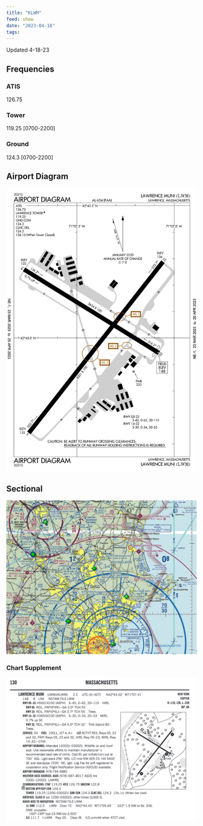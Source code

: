 ```yaml
---
title: "KLWM"
feed: show
date: "2023-04-18"
tags: 
---
```

Updated 4-18-23
## Frequencies
### ATIS
126.75
### Tower
119.25 [0700-2200]
### Ground
124.3 [0700-2200]

## Airport Diagram
![600](notes/aviation/airports/images/KLWM.Diagram.png)

## Sectional

![600](notes/aviation/airports/images/KLWM.Sectional.png)

### Chart Supplement
![600](notes/aviation/airports/images/KLWM.ChartSup.png)